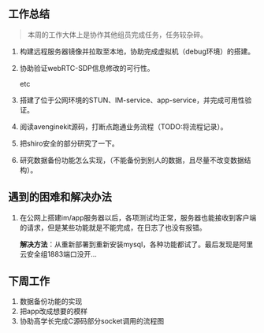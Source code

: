 

## 工作总结

> 本周的工作大体上是协作其他组员完成任务，任务较杂碎。

1. 构建远程服务器镜像并拉取至本地，协助完成虚拟机（debug环境）的搭建。

2. 协助验证webRTC-SDP信息修改的可行性。

   etc

3. 搭建了位于公网环境的STUN、IM-service、app-service，并完成可用性验证。

4. 阅读avenginekit源码，打断点跑通业务流程（TODO:将流程记录）。

5. 把shiro安全的部分研究了一下。

6. 研究数据备份功能怎么实现，（不能备份到别人的数据，且尽量不改变数据结构）。



## 遇到的困难和解决办法

1. 在公网上搭建im/app服务器以后，各项测试均正常，服务器也能接收到客户端的请求，但是某些功能就是不能完成，在日志了也没有报错。

   **解决方法**：从重新部署到重新安装mysql，各种功能都试了。最后发现是阿里云安全组1883端口没开...

## 下周工作

1. 数据备份功能的实现
2. 把app改成想要的模样
3. 协助高学长完成C源码部分socket调用的流程图



